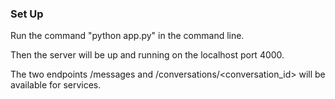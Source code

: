 ### Set Up

Run the command "python app.py" in the command line. 

Then the server will be up and running on the localhost port 4000. 

The two endpoints /messages and /conversations/<conversation_id> will be available for services.


